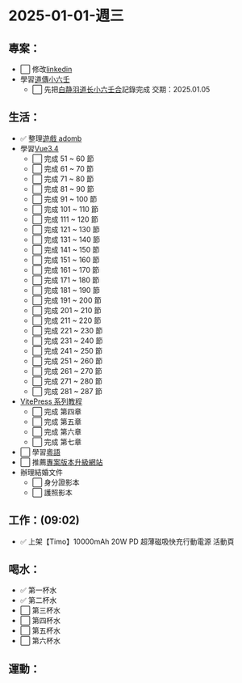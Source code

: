 # 2025-01-01-週三

## 專案：

- ⬜ 修改[linkedin](https://www.linkedin.com/in/%E9%BC%8E%E6%BE%84-%E8%95%AD-63956b227/details/skills/)
- 學習[道傳小六壬](/occult/小六壬/道傳小六壬.md)
  - ⬜ 先把[白静羽道长小六壬合](https://www.bilibili.com/video/BV1V1421d7om/?spm_id_from=333.1391.0.0&vd_source=09429cc2cd18c5979862bdb67049c5e2)記錄完成 交期：2025.01.05

## 生活：

- ✅ 整理[遊戲 adomb](https://admob.google.com/v2/reports/library?subid=ww-en-ha-z-g-a-de!o3~17273324598~138448106324~admob~e&_gl=1*i6sl8f*_ga*MTA3Mjc4MzA1MC4xNzE1MTMxOTE5*_ga_6R1K8XRD9P*MTcxNzU4NzAxNy4yLjAuMTcxNzU4NzAyMy4wLjAuMA..&_ga=2.43248933.1499762945.1717587017-1072783050.1715131919&_gac=1.85519979.1717587017.CjwKCAjwmYCzBhA6EiwAxFwfgPCVyDc0QJchEteGNlsgw8IbN7xZlf5hz90Wi18-gbXNfIkidPbw2xoCHykQAvD_BwE&authuser=1)
- 學習[Vue3.4](https://www.udemy.com/course/complete-vue-js-developer-zero-to-mastery-vuex/learn/lecture/24797808#overview)
  - ⬜ 完成 51 ~ 60 節
  - ⬜ 完成 61 ~ 70 節
  - ⬜ 完成 71 ~ 80 節
  - ⬜ 完成 81 ~ 90 節
  - ⬜ 完成 91 ~ 100 節
  - ⬜ 完成 101 ~ 110 節
  - ⬜ 完成 111 ~ 120 節
  - ⬜ 完成 121 ~ 130 節
  - ⬜ 完成 131 ~ 140 節
  - ⬜ 完成 141 ~ 150 節
  - ⬜ 完成 151 ~ 160 節
  - ⬜ 完成 161 ~ 170 節
  - ⬜ 完成 171 ~ 180 節
  - ⬜ 完成 181 ~ 190 節
  - ⬜ 完成 191 ~ 200 節
  - ⬜ 完成 201 ~ 210 節
  - ⬜ 完成 211 ~ 220 節
  - ⬜ 完成 221 ~ 230 節
  - ⬜ 完成 231 ~ 240 節
  - ⬜ 完成 241 ~ 250 節
  - ⬜ 完成 251 ~ 260 節
  - ⬜ 完成 261 ~ 270 節
  - ⬜ 完成 271 ~ 280 節
  - ⬜ 完成 281 ~ 287 節
- [VitePress 系列教程](https://www.bilibili.com/video/BV1Wu4y177bB?spm_id_from=333.788.player.switch&vd_source=09429cc2cd18c5979862bdb67049c5e2)
  - ⬜ 完成 第四章
  - ⬜ 完成 第五章
  - ⬜ 完成 第六章
  - ⬜ 完成 第七章
- ⬜ 學習[粵語](/studyNotes/contents/language/Cantonese/index.md)
- ⬜ 推薦[專案版本升級網站](https://react-native-community.github.io/upgrade-helper/?from=0.71.11&to=0.73.11)
- 辦理結婚文件
  - ⬜ 身分證影本
  - ⬜ 護照影本

## 工作：(09:02)

- ✅ 上架【Timo】10000mAh 20W PD 超薄磁吸快充行動電源 活動頁

## 喝水：

- ✅ 第一杯水
- ✅ 第二杯水
- ⬜ 第三杯水
- ⬜ 第四杯水
- ⬜ 第五杯水
- ⬜ 第六杯水

## 運動：
